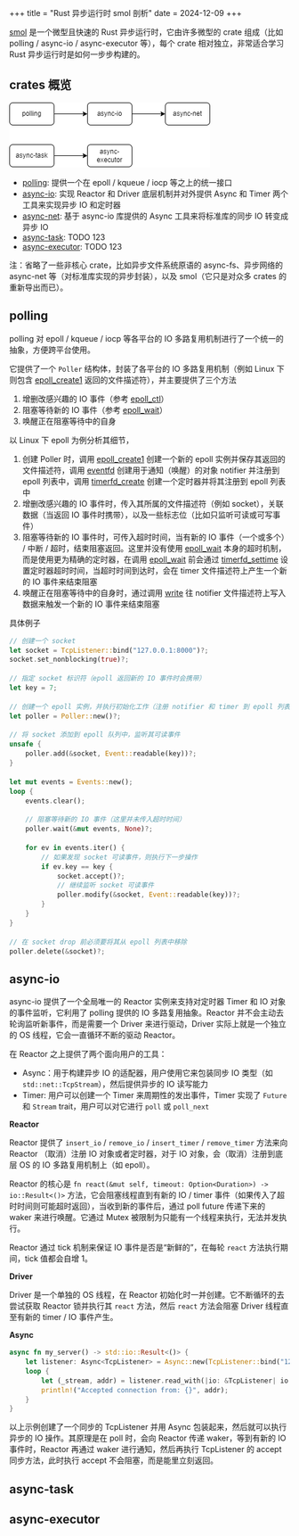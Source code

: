 +++
title = "Rust 异步运行时 smol 剖析"
date = 2024-12-09
+++

[smol] 是一个微型且快速的 Rust 异步运行时，它由许多微型的 crate 组成（比如 polling / async-io / async-executor 等），每个 crate 相对独立，非常适合学习 Rust 异步运行时是如何一步步构建的。

## crates 概览
![](./smol-crates-overview.drawio.png)

- [polling]: 提供一个在 epoll / kqueue / iocp 等之上的统一接口
- [async-io]: 实现 Reactor 和 Driver 底层机制并对外提供 Async 和 Timer 两个工具来实现异步 IO 和定时器
- [async-net]: 基于 async-io 库提供的 Async 工具来将标准库的同步 IO 转变成异步 IO
- [async-task]: TODO 123
- [async-executor]: TODO 123

注：省略了一些非核心 crate，比如异步文件系统原语的 async-fs、异步网络的 async-net 等（对标准库实现的异步封装），以及 smol（它只是对众多 crates 的重新导出而已）。

## polling

polling 对 epoll / kqueue / iocp 等各平台的 IO 多路复用机制进行了一个统一的抽象，方便跨平台使用。

它提供了一个 `Poller` 结构体，封装了各平台的 IO 多路复用机制（例如 Linux 下则包含 [epoll_create1] 返回的文件描述符），并主要提供了三个方法
1. 增删改感兴趣的 IO 事件（参考 [epoll_ctl](https://man7.org/linux/man-pages/man2/epoll_ctl.2.html)）
2. 阻塞等待新的 IO 事件（参考 [epoll_wait]）
3. 唤醒正在阻塞等待中的自身

以 Linux 下 epoll 为例分析其细节，
1. 创建 Poller 时，调用 [epoll_create1] 创建一个新的 epoll 实例并保存其返回的文件描述符，调用 [eventfd](https://man7.org/linux/man-pages/man2/eventfd.2.html) 创建用于通知（唤醒）的对象 notifier 并注册到 epoll 列表中，调用 [timerfd_create](https://man7.org/linux/man-pages/man2/timerfd_create.2.html) 创建一个定时器并将其注册到 epoll 列表中
2. 增删改感兴趣的 IO 事件时，传入其所属的文件描述符（例如 socket），关联数据（当返回 IO 事件时携带），以及一些标志位（比如只监听可读或可写事件）
3. 阻塞等待新的 IO 事件时，可传入超时时间，当有新的 IO 事件（一个或多个） / 中断 / 超时，结束阻塞返回。这里并没有使用 [epoll_wait] 本身的超时机制，而是使用更为精确的定时器，在调用 [epoll_wait] 前会通过 [timerfd_settime](https://man7.org/linux/man-pages/man2/timerfd_settime.2.html) 设置定时器超时时间，当超时时间到达时，会在 timer 文件描述符上产生一个新的 IO 事件来结束阻塞
4. 唤醒正在阻塞等待中的自身时，通过调用 [write](https://man7.org/linux/man-pages/man2/write.2.html) 往 notifier 文件描述符上写入数据来触发一个新的 IO 事件来结束阻塞

具体例子
```rust
// 创建一个 socket
let socket = TcpListener::bind("127.0.0.1:8000")?;
socket.set_nonblocking(true)?;

// 指定 socket 标识符（epoll 返回新的 IO 事件时会携带）
let key = 7;

// 创建一个 epoll 实例，并执行初始化工作（注册 notifier 和 timer 到 epoll 列表中）
let poller = Poller::new()?;

// 将 socket 添加到 epoll 队列中，监听其可读事件
unsafe {
    poller.add(&socket, Event::readable(key))?;
}

let mut events = Events::new();
loop {
    events.clear();

    // 阻塞等待新的 IO 事件（这里并未传入超时时间）
    poller.wait(&mut events, None)?;

    for ev in events.iter() {
        // 如果发现 socket 可读事件，则执行下一步操作
        if ev.key == key {
            socket.accept()?;
            // 继续监听 socket 可读事件
            poller.modify(&socket, Event::readable(key))?;
        }
    }
}

// 在 socket drop 前必须要将其从 epoll 列表中移除
poller.delete(&socket)?;
```

## async-io

async-io 提供了一个全局唯一的 Reactor 实例来支持对定时器 Timer 和 IO 对象的事件监听，它利用了 polling 提供的 IO 多路复用抽象。Reactor 并不会主动去轮询监听新事件，而是需要一个 Driver 来进行驱动，Driver 实际上就是一个独立的 OS 线程，它会一直循环不断的驱动 Reactor。

在 Reactor 之上提供了两个面向用户的工具：
- Async：用于构建异步 IO 的适配器，用户使用它来包装同步 IO 类型（如 `std::net::TcpStream`），然后提供异步的 IO 读写能力
- Timer: 用户可以创建一个 Timer 来周期性的发出事件，Timer 实现了 `Future` 和 `Stream` trait，用户可以对它进行 `poll` 或 `poll_next`

**Reactor**

Reactor 提供了 `insert_io` / `remove_io` / `insert_timer` / `remove_timer` 方法来向 Reactor （取消）注册 IO 对象或者定时器，对于 IO 对象，会（取消）注册到底层 OS 的 IO 多路复用机制上（如 epoll）。

Reactor 的核心是 `fn react(&mut self, timeout: Option<Duration>) -> io::Result<()>` 方法，它会阻塞线程直到有新的 IO / timer 事件（如果传入了超时时间则可能超时返回），当收到新的事件后，通过 poll future 传递下来的 waker 来进行唤醒。它通过 Mutex 被限制为只能有一个线程来执行，无法并发执行。

Reactor 通过 tick 机制来保证 IO 事件是否是“新鲜的”，在每轮 `react` 方法执行期间，tick 值都会自增 1。

**Driver**

Driver 是一个单独的 OS 线程，在 Reactor 初始化时一并创建。它不断循环的去尝试获取 Reactor 锁并执行其 `react` 方法，然后 `react` 方法会阻塞 Driver 线程直至有新的 timer / IO 事件产生。

**Async**
```rust
async fn my_server() -> std::io::Result<()> {
    let listener: Async<TcpListener> = Async::new(TcpListener::bind("127.0.0.1:8080")?)?;
    loop {
        let (_stream, addr) = listener.read_with(|io: &TcpListener| io.accept()).await?;
        println!("Accepted connection from: {}", addr);
    }
}
```
以上示例创建了一个同步的 TcpListener 并用 Async 包装起来，然后就可以执行异步的 IO 操作。其原理是在 poll 时，会向 Reactor 传递 waker，等到有新的 IO 事件时，Reactor 再通过 waker 进行通知，然后再执行 TcpListener 的 accept 同步方法，此时执行 accept 不会阻塞，而是能里立刻返回。

## async-task

## async-executor

[smol]: https://github.com/smol-rs/smol
[polling]: https://github.com/smol-rs/polling
[parking]: https://github.com/smol-rs/parking
[async-lock]: https://github.com/smol-rs/async-lock
[async-task]: https://github.com/smol-rs/async-task
[async-io]: https://github.com/smol-rs/async-io
[async-executor]: https://github.com/smol-rs/async-executor
[async-net]: https://github.com/smol-rs/async-net
[epoll_create1]: https://man7.org/linux/man-pages/man2/epoll_create.2.html
[epoll_wait]: https://man7.org/linux/man-pages/man2/epoll_wait.2.html